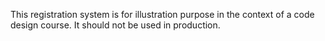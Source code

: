 This registration system is for illustration purpose in the context of a code design course.
It should not be used in production.
